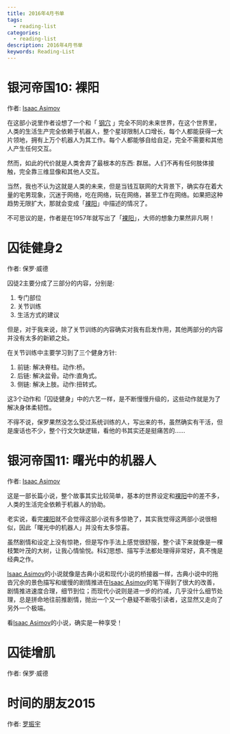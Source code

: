 ```yaml
---
title: 2016年4月书单
tags:
  - reading-list
categories:
  - reading-list
description: 2016年4月书单
keywords: Reading-List
---
```



# 银河帝国10: 裸阳

作者: [Isaac Asimov][]

在这部小说里作者设想了一个和「 [钢穴][] 」完全不同的未来世界，在这个世界里，人类的生活生产完全依赖于机器人，整个星球限制人口增长，每个人都能获得一大片领地，拥有上万个机器人为其工作。每个人都能够自给自足，完全不需要和其他人产生任何交互。

然而，如此的代价就是人类舍弃了最根本的东西: 群居。人们不再有任何肢体接触，完全靠三维显像和其他人交互。

当然，我也不认为这就是人类的未来，但是当钱互联网的大背景下，确实存在着大量的宅男现象，沉迷于网络，吃在网络，玩在网络，甚至工作在网络。如果把这种趋势无限扩大，那就会变成「[裸阳][]」中描述的情况了。

不可思议的是，作者是在1957年就写出了「[裸阳][]」，大师的想象力果然非凡啊！

# 囚徒健身2

作者: 保罗·威德

囚徒2主要分成了三部分的内容，分别是:

1. 专门部位
2. 关节训练
3. 生活方式的建议

但是，对于我来说，除了关节训练的内容确实对我有启发作用，其他两部分的内容并没有太多的新颖之处。

在关节训练中主要学习到了三个健身方针:

1. 前链: 解决脊柱。动作:桥。
2. 后链: 解决盆骨。动作:直角式。
3. 侧链: 解决上肢。动作:扭转式。

这3个动作和「囚徒健身」中的六艺一样，是不断慢慢升级的，这些动作就是为了解决身体柔韧性。


不得不说，保罗果然没怎么受过系统训练的人，写出来的书，虽然确实有干活，但是废话也不少，整个行文欠缺逻辑，看他的书其实还是挺痛苦的……

# 银河帝国11: 曙光中的机器人

作者: [Isaac Asimov][]

这是一部长篇小说，整个故事其实比较简单，基本的世界设定和[裸阳][]中的差不多，人类的生活完全依赖于机器人的协助。

老实说，看完[裸阳][]就不会觉得这部小说有多惊艳了，其实我觉得这两部小说很相似，因此「曙光中的机器人」并没有太多惊喜。

虽然剧情和设定上没有惊艳，但是写作手法上感觉很舒服，整个读下来就像是一棵枝繁叶茂的大树，让我心情愉悦。科幻思想、描写手法都处理得非常好，真不愧是经典之作。

[Isaac Asimov][]的小说就像是古典小说和现代小说的桥接器一样，古典小说中的拖沓冗余的景色描写和缓慢的剧情推进在[Isaac Asimov][]的笔下得到了很大的改善，剧情推进速度合理，细节到位；而现代小说则是进一步的约减，几乎没什么细节处理，总是拼命地往前推剧情，抛出一个又一个悬疑不断吸引读者，这显然又走向了另外一个极端。

看[Isaac Asimov][]的小说，确实是一种享受！

# 囚徒增肌

作者: 保罗·威德


# 时间的朋友2015

作者: [罗振宇][]



[Isaac Asimov]: https://zh.wikipedia.org/wiki/%E4%BB%A5%E6%92%92%C2%B7%E8%89%BE%E8%A5%BF%E8%8E%AB%E5%A4%AB
[钢穴]: https://zh.wikipedia.org/wiki/%E9%8B%BC%E7%A9%B4
[裸阳]: https://zh.wikipedia.org/zh/%E8%A3%B8%E9%99%BD
[罗振宇]: http://baike.baidu.com/subview/2908128/15895528.htm
